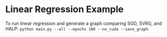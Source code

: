 # Linear Regression Example

To run linear regression and generate a graph comparing SGD, SVRG, and HALP: `python main.py --all --epochs 100 --no_cuda --save_graph`.
